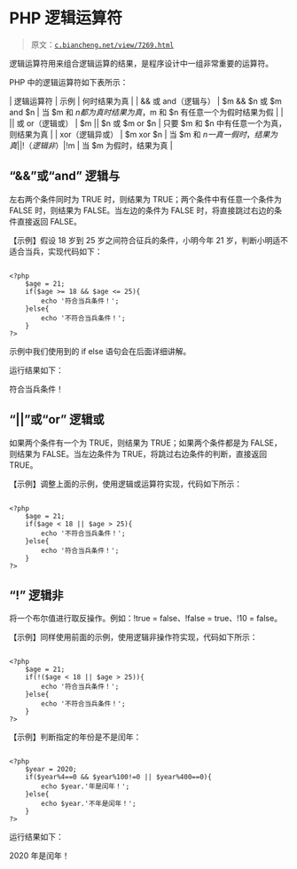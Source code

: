 # PHP 逻辑运算符

> 原文：[`c.biancheng.net/view/7269.html`](http://c.biancheng.net/view/7269.html)

逻辑运算符用来组合逻辑运算的结果，是程序设计中一组非常重要的运算符。

PHP 中的逻辑运算符如下表所示：

| 逻辑运算符 | 示例 | 何时结果为真 |
| && 或 and（逻辑与） | $m && $n 或 $m and $n | 当 $m 和 $n 都为真时结果为真，$m 和 $n 有任意一个为假时结果为假 |
| &#124;&#124; 或 or（逻辑或） | $m &#124;&#124; $n 或 $m or $n | 只要 $m 和 $n 中有任意一个为真，则结果为真 |
| xor（逻辑异或） | $m xor $n | 当 $m 和 $n 一真一假时，结果为真 |
| !（逻辑非） | !$m | 当 $m 为假时，结果为真 |

## “&&”或“and” 逻辑与

左右两个条件同时为 TRUE 时，则结果为 TRUE；两个条件中有任意一个条件为 FALSE 时，则结果为 FALSE。当左边的条件为 FALSE 时，将直接跳过右边的条件直接返回 FALSE。

【示例】假设 18 岁到 25 岁之间符合征兵的条件，小明今年 21 岁，判断小明适不适合当兵，实现代码如下：

```

<?php
    $age = 21;
    if($age >= 18 && $age <= 25){
        echo '符合当兵条件！';
    }else{
        echo '不符合当兵条件！';
    }
?>
```

示例中我们使用到的 if else 语句会在后面详细讲解。

运行结果如下：

符合当兵条件！

## “||”或“or” 逻辑或

如果两个条件有一个为 TRUE，则结果为 TRUE；如果两个条件都是为 FALSE，则结果为 FALSE。当左边条件为 TRUE，将跳过右边条件的判断，直接返回 TRUE。

【示例】调整上面的示例，使用逻辑或运算符实现，代码如下所示：

```

<?php
    $age = 21;
    if($age < 18 || $age > 25){
        echo '不符合当兵条件！';
    }else{
        echo '符合当兵条件！';
    }
?>
```

## “!” 逻辑非

将一个布尔值进行取反操作。例如：!true = false、!false = true、!10 = false。

【示例】同样使用前面的示例，使用逻辑非操作符实现，代码如下所示：

```

<?php
    $age = 21;
    if(!($age < 18 || $age > 25)){
        echo '符合当兵条件！';
    }else{
        echo '不符合当兵条件！';
    }
?>
```

【示例】判断指定的年份是不是闰年：

```

<?php
    $year = 2020;
    if($year%4==0 && $year%100!=0 || $year%400==0){
        echo $year.'年是闰年！';
    }else{
        echo $year.'不年是闰年！';
    }
?>
```

运行结果如下：

2020 年是闰年！